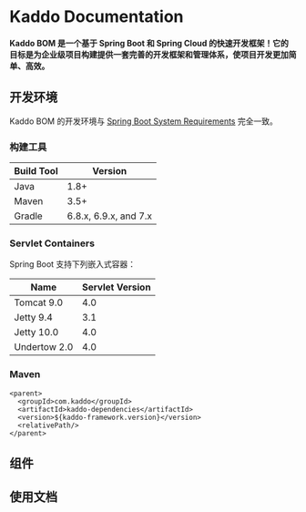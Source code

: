 # Kaddo Documentation

**Kaddo BOM 是一个基于 Spring Boot 和 Spring Cloud 的快速开发框架！它的目标是为企业级项目构建提供一套完善的开发框架和管理体系，使项目开发更加简单、高效。**

## 开发环境

Kaddo BOM 的开发环境与 [Spring Boot System Requirements](https://docs.spring.io/spring-boot/docs/current/reference/html/getting-started.html#getting-started.system-requirements) 完全一致。

### 构建工具

| Build Tool | Version |
| --- | --- |
| Java | 1.8+ |
| Maven | 3.5+ |
| Gradle | 6.8.x, 6.9.x, and 7.x |

### Servlet Containers

Spring Boot 支持下列嵌入式容器：

| Name | Servlet Version |
| --- | --- |
| Tomcat 9.0 | 4.0 |
| Jetty 9.4 | 3.1 |
| Jetty 10.0 | 4.0 |
| Undertow 2.0 | 4.0 |

### Maven

```
<parent>
  <groupId>com.kaddo</groupId>
  <artifactId>kaddo-dependencies</artifactId>
  <version>${kaddo-framework.version}</version>
  <relativePath/>
</parent>
```

## 组件

## 使用文档


